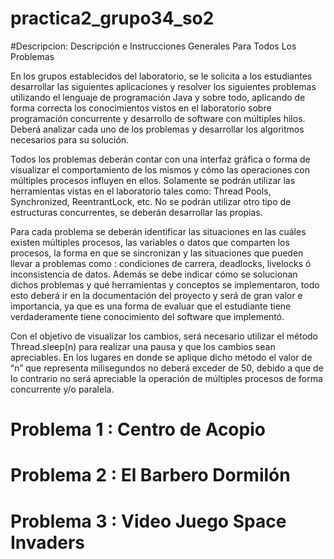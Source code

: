 # practica2_grupo34_so2

#Descripcion:
Descripción e Instrucciones Generales Para Todos Los Problemas

En los grupos establecidos del laboratorio, se le solicita a los estudiantes desarrollar las
siguientes aplicaciones y resolver los siguientes problemas utilizando el lenguaje de
programación Java y sobre todo, aplicando de forma correcta los conocimientos vistos
en el laboratorio sobre programación concurrente y desarrollo de software con
múltiples hilos. Deberá analizar cada uno de los problemas y desarrollar los algoritmos
necesarios para su solución.

Todos los problemas deberán contar con una interfaz gráfica o forma de visualizar el
comportamiento de los mismos y cómo las operaciones con múltiples procesos
influyen en ellos. Solamente se podrán utilizar las herramientas vistas en el laboratorio
tales como: Thread Pools, Synchronized, ReentrantLock, etc. No se podrán utilizar otro
tipo de estructuras concurrentes, se deberán desarrollar las propias.

Para cada problema se deberán identificar las situaciones en las cuáles existen
múltiples procesos, las variables o datos que comparten los procesos, la forma en que
se sincronizan y las situaciones que pueden llevar a problemas como : condiciones de
carrera, deadlocks, livelocks ó inconsistencia de datos. Además se debe indicar cómo se
solucionan dichos problemas y qué herramientas y conceptos se implementaron, todo
esto deberá ir en la documentación del proyecto y será de gran valor e importancia, ya que es una forma de evaluar que el estudiante tiene verdaderamente tiene
conocimiento del software que implementó.

Con el objetivo de visualizar los cambios, será necesario utilizar el método
Thread.sleep(n) para realizar una pausa y que los cambios sean apreciables. En los
lugares en donde se aplique dicho método el valor de “n” que representa milisegundos
no deberá exceder de 50, debido a que de lo contrario no será apreciable la operación
de múltiples procesos de forma concurrente y/o paralela.


# Problema 1 : Centro de Acopio


# Problema 2 : El Barbero Dormilón


# Problema 3 : Video Juego Space Invaders
